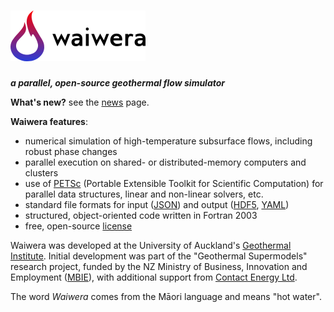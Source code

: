 # ![waiwera logo](img/waiwera_logo_text.png)

***a parallel, open-source geothermal flow simulator***

**What's new?** see the [news](news.md) page.

**Waiwera features**:

- numerical simulation of high-temperature subsurface flows, including robust phase changes
- parallel execution on shared- or distributed-memory computers and clusters
- use of [PETSc](https://www.mcs.anl.gov/petsc/) (Portable Extensible Toolkit for Scientific Computation) for parallel data structures, linear and non-linear solvers, etc.
- standard file formats for input ([JSON](http://www.json.org)) and output ([HDF5](https://portal.hdfgroup.org/display/HDF5/HDF5), [YAML](http://www.yaml.org/about.html))
- structured, object-oriented code written in Fortran 2003
- free, open-source [license](license.md)

Waiwera was developed at the University of Auckland's [Geothermal Institute](http://www.geothermal.auckland.ac.nz/). Initial development was part of the "Geothermal Supermodels" research project, funded by the NZ Ministry of Business, Innovation and Employment ([MBIE](https://www.mbie.govt.nz/)), with additional support from [Contact Energy Ltd](https://contact.co.nz/).

The word *Waiwera* comes from the Māori language and means "hot water".
